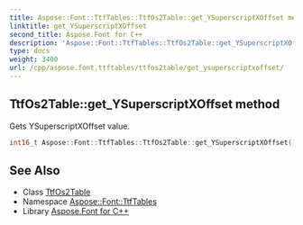 ```yaml
---
title: Aspose::Font::TtfTables::TtfOs2Table::get_YSuperscriptXOffset method
linktitle: get_YSuperscriptXOffset
second_title: Aspose.Font for C++
description: 'Aspose::Font::TtfTables::TtfOs2Table::get_YSuperscriptXOffset method. Gets YSuperscriptXOffset value in C++.'
type: docs
weight: 3400
url: /cpp/aspose.font.ttftables/ttfos2table/get_ysuperscriptxoffset/
---
```

## TtfOs2Table::get_YSuperscriptXOffset method


Gets YSuperscriptXOffset value.

```cpp
int16_t Aspose::Font::TtfTables::TtfOs2Table::get_YSuperscriptXOffset() const
```

## See Also

* Class [TtfOs2Table](../)
* Namespace [Aspose::Font::TtfTables](../../)
* Library [Aspose.Font for C++](../../../)
